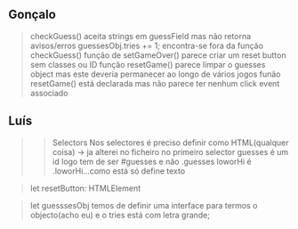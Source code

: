 ## Gonçalo

> checkGuess() aceita strings em guessField mas não retorna avisos/erros
> guessesObj.tries += 1; encontra-se fora da função checkGuess()
> função de setGameOver() parece criar um reset button sem classes ou ID
> função resetGame() parece limpar o guesses object mas este deveria permanecer ao longo de vários jogos
> funão resetGame() está declarada mas não parece ter nenhum click event associado

## Luís

> > Selectors
> > Nos selectores é preciso definir como HTML(qualquer coisa) -> ja alterei no ficheiro
> > no primeiro selector guesses é um id logo tem de ser #guesses e não .guesses
> > loworHi é .loworHi...como está só define texto

> let resetButton: HTMLElement

> let guesssesObj temos de definir uma interface para termos o objecto(acho eu) e o tries está com letra grande;
